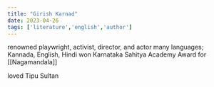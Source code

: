 ```yaml
---
title: "Girish Karnad"
date: 2023-04-26
tags: ['literature','english','author']
---
```


renowned playwright, activist, director, and actor
many languages; Kannada, English, Hindi
won Karnataka Sahitya Academy Award for [[Nagamandala]]

loved Tipu Sultan